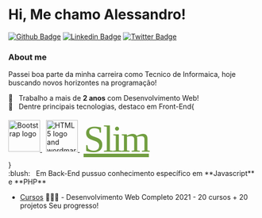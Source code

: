 # Hi, Me chamo Alessandro!

[![Github Badge](https://img.shields.io/badge/-Github-000?style=flat-square&logo=Github&logoColor=white&link=https://github.com/fagnerpsantos)](https://github.com/nasc007)
[![Linkedin Badge](https://img.shields.io/badge/-LinkedIn-blue?style=flat-square&logo=Linkedin&logoColor=white&link=https://www.linkedin.com/in/fagnerpsantos/)](https://www.linkedin.com/in/alessandro-crespi-do-nascimento-a94582b2/)
[![Twitter Badge](https://img.shields.io/badge/-Twitter-1ca0f1?style=flat-square&labelColor=1ca0f1&logo=twitter&logoColor=white&link=https://twitter.com/fagnerpsantos)](https://twitter.com/alessandronasc0)

### About me

Passei boa parte da minha carreira como Tecnico de Informaica, hoje buscando novos horizontes na programação!

🛄 &nbsp; Trabalho a mais de **2 anos** com Desenvolvimento Web!
<br/> :purple_heart: &nbsp; Dentre principais tecnologias, destaco em Front-End{
  <div>
    <div>
      <a title="Bootstrap, Public domain, via Wikimedia Commons" href="https://commons.wikimedia.org/wiki/File:Bootstrap_logo.svg"><img width="64" alt="Bootstrap logo" src="https://upload.wikimedia.org/wikipedia/commons/thumb/b/b2/Bootstrap_logo.svg/64px-Bootstrap_logo.svg.png">
      </a>
      &nbsp;
      <a title="W3C, CC BY 3.0 &lt;https://creativecommons.org/licenses/by/3.0&gt;, via Wikimedia Commons" href="https://commons.wikimedia.org/wiki/File:HTML5_logo_and_wordmark.svg"><img width="64" alt="HTML5 logo and wordmark" src="https://upload.wikimedia.org/wikipedia/commons/thumb/6/61/HTML5_logo_and_wordmark.svg/64px-HTML5_logo_and_wordmark.svg.png">
      </a>
      &nbsp;
      <a href="https://www.slimframework.com/" rel="nofollow" style="font-family: brandon-grotesque;font-style: normal;color: #719e40;font-size: 76px;letter-spacing:-3px;text-align: center;"><i style="font-family: brandon-grotesque;font-style: normal;color: #719e40;font-size: 76px;letter-spacing:-3px;">Slim</i></a>
    </div>
  </div>
}
<br/> :blush: &nbsp; Em Back-End pussuo conhecimento específico em **Javascript** e **PHP**

- [Cursos](https://www.udemy.com/share/101WK0B0AccVhbTH4=/) 👨🏼‍🏫 - Desenvolvimento Web Completo 2021 - 20 cursos + 20 projetos
Seu progresso!


